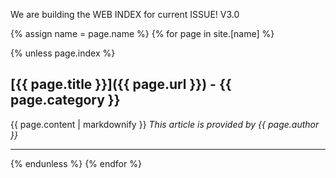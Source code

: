 We are building the WEB INDEX for current ISSUE!
V3.0

{% assign name = page.name %}
{% for page in site.[name] %}

{% unless page.index %} 
## [{{ page.title }}]({{ page.url }}) - {{ page.category }}
{{ page.content | markdownify }}
*This article is provided by {{ page.author }}*  

***

 
{% endunless %}
{% endfor %}
